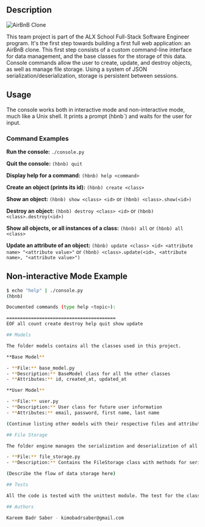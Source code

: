 ## Description

![AirBnB Clone](https://i.pinimg.com/originals/db/17/f6/db17f607481c39ea60332013a657bdf9.jpg)

This team project is part of the ALX School Full-Stack Software Engineer program. It's the first step towards building a first full web application: an AirBnB clone. This first step consists of a custom command-line interface for data management, and the base classes for the storage of this data. Console commands allow the user to create, update, and destroy objects, as well as manage file storage. Using a system of JSON serialization/deserialization, storage is persistent between sessions.

## Usage

The console works both in interactive mode and non-interactive mode, much like a Unix shell. It prints a prompt (hbnb`) and waits for the user for input.

### Command Examples

**Run the console:** `./console.py`

**Quit the console:** `(hbnb) quit`

**Display help for a command:** `(hbnb) help <command>`

**Create an object (prints its id):** `(hbnb) create <class>`

**Show an object:** `(hbnb) show <class> <id>` or `(hbnb) <class>.show(<id>)`

**Destroy an object:** `(hbnb) destroy <class> <id>` or `(hbnb) <class>.destroy(<id>)`

**Show all objects, or all instances of a class:** `(hbnb) all` or `(hbnb) all <class>`

**Update an attribute of an object:** `(hbnb) update <class> <id> <attribute name> "<attribute value>"` or `(hbnb) <class>.update(<id>, <attribute name>, "<attribute value>")`

## Non-interactive Mode Example

```bash
$ echo "help" | ./console.py
(hbnb)

Documented commands (type help <topic>):

========================================
EOF all count create destroy help quit show update

## Models

The folder models contains all the classes used in this project.

**Base Model**

- **File:** base_model.py
- **Description:** BaseModel class for all the other classes
- **Attributes:** id, created_at, updated_at

**User Model**

- **File:** user.py
- **Description:** User class for future user information
- **Attributes:** email, password, first name, last name

(Continue listing other models with their respective files and attributes)

## File Storage

The folder engine manages the serialization and deserialization of all the data, following a JSON format.

- **File:** file_storage.py
- **Description:** Contains the FileStorage class with methods for serialization and deserialization.

(Describe the flow of data storage here)

## Tests

All the code is tested with the unittest module. The test for the classes are in the test models folder.

## Authors

Kareem Badr Saber - kimobadrsaber@gmail.com
